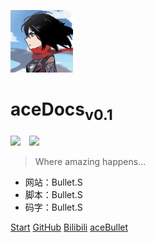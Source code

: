 <!--
 * @Description: 
 * @Author: Bullet.S
 * @Date: 2019-12-05 22:18:42
 * @LastEditors: Bullet.S
 * @LastEditTime: 2019-12-08 14:04:15
 * @Email: animator.bullet@foxmail.com
 -->
![logo](_img/avatar.gif)

# aceDocs<sub>v0.1</sub>

[![](https://img.shields.io/static/v1?label=BulletsTools&message=v0.7&color=success&style=flat&logo=github)](https://github.com/AnimatorBullet/BulletTools)&emsp;[![](https://img.shields.io/static/v1?label=BulletKeyTools&message=v0.7&color=success&style=flat&logo=github)](https://github.com/AnimatorBullet/BulletKeyTools)

> Where amazing happens...

* 网站：Bullet.S
* 脚本：Bullet.S
* 码字：Bullet.S

[Start](Home.md)
[GitHub]("https://github.com/AnimatorBullet")
[Bilibili](https://space.bilibili.com/2031113)
[aceBullet](https://acebullet.tk)
